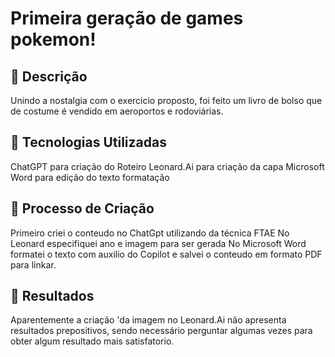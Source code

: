 # Primeira geração de games pokemon!

## 📒 Descrição
Unindo a nostalgia com o exercicio proposto, foi feito um livro de bolso que de costume é vendido em aeroportos e rodoviárias.

## 🤖 Tecnologias Utilizadas
ChatGPT para criação do Roteiro
Leonard.Ai para criação da capa
Microsoft Word para edição do texto formatação

## 🧐 Processo de Criação
Primeiro criei o conteudo no ChatGpt utilizando da técnica FTAE
No Leonard especifiquei ano e imagem para ser gerada
No Microsoft Word formatei o texto com auxilio do Copilot e salvei o conteudo em formato PDF para linkar.

## 🚀 Resultados
Aparentemente a criação 'da imagem no Leonard.Ai não apresenta resultados prepositivos, sendo necessário perguntar algumas vezes para obter algum resultado mais satisfatorio.
